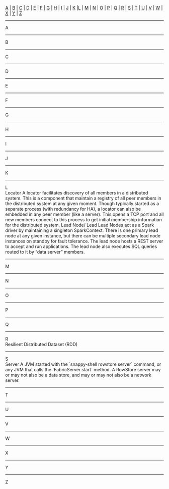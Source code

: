 [A](#a)  |  [B](#b)  |  [C](#c)  |  [D](#d)  |  [E](#e)  |  [F](#f)  |  [G](#g)  |  [H](#h)  |  [I](#i)  |  [J](#j)  |  [K](#k)  |[L](#l)  |  [M](#m)  |  [N](#n)  |  [O](#o)  |  [P](#p)  |  [Q](#q)  |  [R](#r)  |  [S](#s)  |  [T](#t)  |  [U](#u)  |  [V](#v)  |  [W](#w)  |  [X](#x)  |  [Y](#y)  |  [Z](#z)
<hr>

<a id="a"></a>
<glossary> A</glossary></br>

<hr>
<a id="b"></a> 
<glossary>B</glossary></br>

<hr>
<a id="c"></a> 
<glossary>C</glossary></br>

<hr>
<a id="d"></a> 
<glossary>D</glossary></br>

<hr>
<a id="e"></a> 
<glossary>E</glossary></br>

<hr>
<a id="f"></a> 
<glossary>F</glossary></br>

<hr>
<a id="g"></a> 
<glossary>G</glossary></br>

<hr>
<a id="h"></a> 
<glossary>H</glossary></br>

<hr>
<a id="i"></a> 
<glossary>I</glossary></br>

<hr>
<a id="j"></a> 
<glossary>J</glossary></br>

<hr>
<a id="k"></a> 
<glossary>K</glossary></br>

<hr>
<a id="l"></a> 
<glossary>L</glossary></br>

<glossaryterm>
Locator
</glossaryterm>

<glossarytext>
A locator facilitates discovery of all members in a distributed system. This is a component that maintain a registry of all peer members in the distributed system at any given moment. Though typically started as a separate process (with redundancy for HA), a locator can also be embedded in any peer member (like a server). This opens a TCP port and all new members connect to this process to get initial membership information for the distributed system.
</glossarytext>

<glossaryterm>
Lead Node/ Lead
</glossaryterm>

<glossarytext>
Lead Nodes act as a Spark driver by maintaining a singleton SparkContext. There is one primary lead node at any given instance, but there can be multiple secondary lead node instances on standby for fault tolerance. The lead node hosts a REST server to accept and run applications. The lead node also executes SQL queries routed to it by “data server” members.
</glossarytext>

<hr>
<a id="m"></a> 
<glossary>M</glossary></br>

<hr>
<a id="n"></a> 
<glossary>N</glossary></br>

<hr>
<a id="o"></a> 
<glossary>O</glossary></br>

<hr>
<a id="p"></a> 
<glossary>P</glossary></br>

<hr>
<a id="q"></a> 
<glossary>Q</glossary></br>

<hr>
<a id="r"></a> 
<glossary>R</glossary></br>
Resilient Distributed Dataset (RDD)

<hr>
<a id="s"></a> 
<glossary>S</glossary></br>

<glossaryterm>
Server
</glossaryterm>

<glossarytext>
A JVM started with the `snappy-shell rowstore server` command, or any JVM that calls the `FabricServer.start` method. A RowStore server may or may not also be a data store, and may or may not also be a network server.
</glossarytext>

<hr>
<a id="t"></a> 
<glossary>T</glossary></br>

<hr>
<a id="u"></a> 
<glossary>U</glossary></br>

<hr>
<a id="v"></a> 
<glossary>V</glossary></br>

<hr>
<a id="w"></a> 
<glossary>W</glossary></br>

<hr>
<a id="x"></a> 
<glossary>X</glossary></br>

<hr>
<a id="y"></a> 
<glossary>Y</glossary></br>

<hr>
<a id="z"></a> 
<glossary>Z</glossary></br>

</br>
